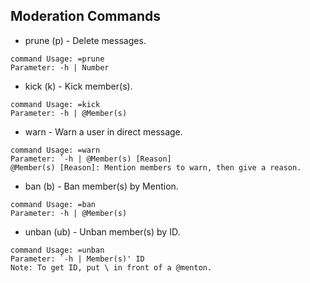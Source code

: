 ## Moderation Commands
- prune (p) - Delete messages.
```This command is for deleting messages.
command Usage: =prune
Parameter: -h | Number
```

- kick (k) - Kick member(s).
```This command is for kicking members.
command Usage: =kick
Parameter: -h | @Member(s)
```
- warn - Warn a user in direct message.
```This command is for banning members.
command Usage: =warn
Parameter: `-h | @Member(s) [Reason]
@Member(s) [Reason]: Mention members to warn, then give a reason.
```

- ban (b) - Ban member(s) by Mention.
```This command is for banning members.
command Usage: =ban
Parameter: -h | @Member(s)
```

- unban (ub) - Unban member(s) by ID.
```This command is for unbanning members.
command Usage: =unban
Parameter: `-h | Member(s)' ID
Note: To get ID, put \ in front of a @menton.
```